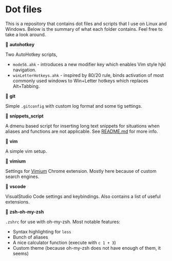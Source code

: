# Dot files

This is a repository that contains dot files and scripts that I use on Linux and Windows. Below is the summary of what each folder contains. Feel free to take a look around.

:open_file_folder: **autohotkey**

Two AutoHotkey scripts,
- `mode56.ahk` - introduces a new modifier key which enables Vim style hjkl navigation.
- `winLetterHotkeys.ahk` - inspired by 80/20 rule, binds activation of most commonly used windows to Win+Letter hotkeys which replaces Alt+Tabbing.

:open_file_folder: **git**

Simple `.gitconfig` with custom log format and some tig settings.

:open_file_folder: **snippets_script**

A dmenu based script for inserting long text snippets for situations when aliases and functions are not applicable. See [README.md](https://github.com/redant333/dotfiles/tree/master/snippets_script) for more info.

:open_file_folder: **vim**

A simple vim setup.

:open_file_folder: **vimium**

Settings for [Vimium](https://github.com/philc/vimium) Chrome extension. Mostly here because of custom search engines.

:open_file_folder: **vscode**

VisualStudio Code settings and keybindings. Also contains a list of useful extensions.

:open_file_folder: **zsh-oh-my-zsh**

`.zshrc` for use with oh-my-zsh. Most notable features:
- Syntax highlighting for `less`
- Bunch of aliases
- A nice calculator function (execute with `c 1 + 3`)
- Custom theme (because oh-my-zsh does not have enough of them, it seems)
